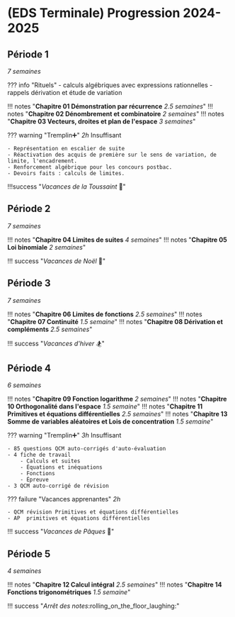 # (EDS Terminale) Progression 2024-2025

## Période 1
_7 semaines_

??? info "Rituels"
	- calculs algébriques avec expressions rationnelles
	- rappels dérivation et étude de variation
	
!!! notes "**Chapitre 01 Démonstration par récurrence** _2.5 semaines_"
!!! notes "**Chapitre 02 Dénombrement et combinatoire** _2 semaines_"
!!! notes "**Chapitre 03 Vecteurs, droites et plan de l'espace** _3 semaines_" 

??? warning "Tremplin➕" 
	_2h_ Insuffisant
	
	- Représentation en escalier de suite
	- Réactivation des acquis de première sur le sens de variation, de limite, l'encadrement.
	- Renforcement algébrique pour les concours postbac.
	- Devoirs faits : calculs de limites.

!!!success  "_Vacances de la Toussaint_ :angel:"

## Période 2  
_7 semaines_

!!! notes "**Chapitre 04 Limites de suites** _4 semaines_"
!!! notes "**Chapitre 05 Loi binomiale** _2 semaines_"  

!!! success "_Vacances de Noël_ :santa:"
  
## Période 3
_7 semaines_

!!! notes "**Chapitre 06 Limites de fonctions** _2.5 semaines_"
!!! notes "**Chapitre 07 Continuité** _1.5 semaine_"
!!! notes "**Chapitre 08 Dérivation et compléments** _2.5 semaines_"
  
 
!!! success "_Vacances d'hiver_ :snowboarder:"
 
## Période 4
_6 semaines_


!!! notes "**Chapitre 09 Fonction logarithme** _2 semaines_"
!!! notes "**Chapitre 10 Orthogonalité dans l'espace** _1.5 semaine_"
!!! notes "**Chapitre 11 Primitives et équations différentielles** _2.5 semaines_"
!!! notes "**Chapitre 13 Somme de variables aléatoires et Lois de concentration** _1.5 semaine_"

??? warning "Tremplin➕" 
	_3h_ Insuffisant
	 
	- 85 questions QCM auto-corrigés d'auto-évaluation
	- 4 fiche de travail 
		- Calculs et suites
		- Équations et inéquations
		- Fonctions
		- Épreuve
	- 3 QCM auto-corrigé de révision


??? failure "Vacances apprenantes" 
	_2h_  	
	
	- QCM révision Primitives et équations différentielles
	- AP  primitives et équations différentielles 
	
!!! success "_Vacances de Pâques_ :egg:"

## Période 5
_4 semaines_

!!! notes "**Chapitre 12 Calcul intégral** _2.5 semaines_"
!!! notes "**Chapitre 14 Fonctions trigonométriques** _1.5 semaine_"
 
!!! success "_Arrêt des notes_:rolling_on_the_floor_laughing:"

  